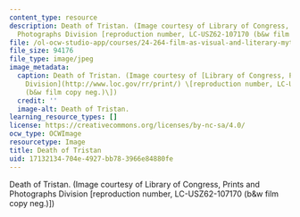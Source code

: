 ```yaml
---
content_type: resource
description: Death of Tristan. (Image courtesy of Library of Congress, Prints and
  Photographs Division [reproduction number, LC-USZ62-107170 (b&w film copy neg.)])
file: /ol-ocw-studio-app/courses/24-264-film-as-visual-and-literary-mythmaking-fall-2005/17132134704e4927bb783966e84880fe_24-264f05.jpg
file_size: 94176
file_type: image/jpeg
image_metadata:
  caption: Death of Tristan. (Image courtesy of [Library of Congress, Prints and Photographs
    Division](http://www.loc.gov/rr/print/) \[reproduction number, LC-USZ62-107170
    (b&w film copy neg.)\])
  credit: ''
  image-alt: Death of Tristan.
learning_resource_types: []
license: https://creativecommons.org/licenses/by-nc-sa/4.0/
ocw_type: OCWImage
resourcetype: Image
title: Death of Tristan
uid: 17132134-704e-4927-bb78-3966e84880fe
---
```

Death of Tristan. (Image courtesy of Library of Congress, Prints and Photographs Division [reproduction number, LC-USZ62-107170 (b&w film copy neg.)])